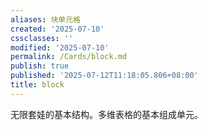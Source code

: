 ```yaml
---
aliases: 块单元格
created: '2025-07-10'
cssclasses: ''
modified: '2025-07-10'
permalink: /Cards/block.md
publish: true
published: '2025-07-12T11:18:05.806+08:00'
title: block
---
```

无限套娃的基本结构。多维表格的基本组成单元。
